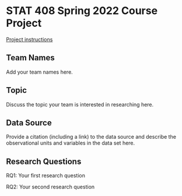 # STAT 408 Spring 2022 Course Project

[Project instructions](https://stat408-s22.github.io/projectinstructions.pdf)

## Team Names

Add your team names here.


## Topic

Discuss the topic your team is interested in researching here.

## Data Source

Provide a citation (including a link) to the data source and describe the observational units and variables in the data set here.

## Research Questions

RQ1: Your first research question

RQ2: Your second research question
